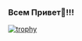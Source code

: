 ### Всем Привет👋!!!

[![trophy](https://github-profile-trophy.vercel.app/?username=Malaglovets)](https://github.com/Malaglovets)
